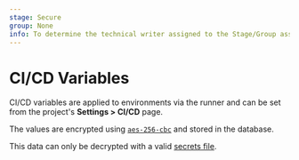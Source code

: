 ```yaml
---
stage: Secure
group: None
info: To determine the technical writer assigned to the Stage/Group associated with this page, see https://about.gitlab.com/handbook/engineering/ux/technical-writing/#assignments
---
```


# CI/CD Variables

CI/CD variables are applied to environments via the runner and can be set from the project's **Settings > CI/CD** page.

The values are encrypted using [`aes-256-cbc`](https://en.wikipedia.org/wiki/Advanced_Encryption_Standard) and stored in the database.

This data can only be decrypted with a valid [secrets file](../raketasks/backup_restore.md#when-the-secrets-file-is-lost).
